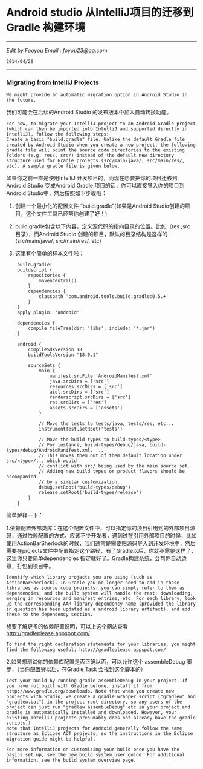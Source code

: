 <!DOCTYPE html>
<html>
<head>
<meta charset="utf-8">
<title>2014-04-29-Migrate-to-Android-studio.md</title>
<link rel="stylesheet" href="https://stackedit.io/res-min/themes/base.css" />
<script type="text/javascript" src="https://stackedit.io/libs/MathJax/MathJax.js?config=TeX-AMS_HTML"></script>
</head>
<body><div class="container"><h1 id="android-studio-从intellij项目的迁移到gradle-构建环境">Android studio 从IntelliJ项目的迁移到Gradle 构建环境</h1>

<hr>

<p><em>Edit by Fooyou Email : <a href="mailto:foyou23@qq.com">foyou23@qq.com</a></em> </p>

<pre><code>2014/04/29
</code></pre>

<hr>

<h3 id="migrating-from-intellij-projects">Migrating from IntelliJ Projects</h3>

<pre><code>We might provide an automatic migration option in Android Studio in the future.
</code></pre>

<p>我们可能会在后续的Android Studio 的发布版本中加入自动转换功能。</p>

<pre><code>For now, to migrate your IntelliJ project to an Android Gradle project (which can then be imported into IntelliJ and supported directly in IntelliJ), follow the following steps:
Create a basic "build.gradle" file. Unlike the default Gradle file created by Android Studio when you create a new project, the following gradle file will point the source code directories to the existing folders (e.g. res/, src/) instead of the default new directory structure used for Gradle projects (src/main/java/, src/main/res/, etc). A sample gradle file is given below.
</code></pre>

<p>如果你之前一直是使用IntelliJ 开发项目的，而现在想要把你的项目迁移到Android Studio 变成Android Gradle 项目的话，你可以直接导入你的项目到Android Studio中，然后按照如下步骤哦：</p>

<ol>
<li><p>创建一个最小化的配置文件 “build.gradle”(如果是Android Studio创建的项目，这个文件工具已经帮你创建了好！)</p></li>
<li><p>build.gradle包含以下内容，定义源代码的指向目录的位置。比如（res ,src 目录），而Android Studio                      创建的项目，默认的目录结构是这样的(src/main/java/, src/main/res/, etc)</p></li>
<li><p>这里有个简单的样本文件啦：</p></li>
</ol>

<pre class="prettyprint prettyprinted"><code><span class="pln">    build</span><span class="pun">.</span><span class="pln">gradle</span><span class="pun">:</span><span class="pln">
    buildscript </span><span class="pun">{</span><span class="pln">
        repositories </span><span class="pun">{</span><span class="pln">
            mavenCentral</span><span class="pun">()</span><span class="pln">
        </span><span class="pun">}</span><span class="pln">
        dependencies </span><span class="pun">{</span><span class="pln">
            classpath </span><span class="str">'com.android.tools.build:gradle:0.5.+'</span><span class="pln">
        </span><span class="pun">}</span><span class="pln">
    </span><span class="pun">}</span><span class="pln">
    apply plugin</span><span class="pun">:</span><span class="pln"> </span><span class="str">'android'</span><span class="pln">

    dependencies </span><span class="pun">{</span><span class="pln">
        compile fileTree</span><span class="pun">(</span><span class="pln">dir</span><span class="pun">:</span><span class="pln"> </span><span class="str">'libs'</span><span class="pun">,</span><span class="pln"> include</span><span class="pun">:</span><span class="pln"> </span><span class="str">'*.jar'</span><span class="pun">)</span><span class="pln">
    </span><span class="pun">}</span><span class="pln">

    android </span><span class="pun">{</span><span class="pln">
        compileSdkVersion </span><span class="lit">18</span><span class="pln">
        buildToolsVersion </span><span class="str">"18.0.1"</span><span class="pln">

        sourceSets </span><span class="pun">{</span><span class="pln">
            main </span><span class="pun">{</span><span class="pln">
                manifest</span><span class="pun">.</span><span class="pln">srcFile </span><span class="str">'AndroidManifest.xml'</span><span class="pln">
                java</span><span class="pun">.</span><span class="pln">srcDirs </span><span class="pun">=</span><span class="pln"> </span><span class="pun">[</span><span class="str">'src'</span><span class="pun">]</span><span class="pln">
                resources</span><span class="pun">.</span><span class="pln">srcDirs </span><span class="pun">=</span><span class="pln"> </span><span class="pun">[</span><span class="str">'src'</span><span class="pun">]</span><span class="pln">
                aidl</span><span class="pun">.</span><span class="pln">srcDirs </span><span class="pun">=</span><span class="pln"> </span><span class="pun">[</span><span class="str">'src'</span><span class="pun">]</span><span class="pln">
                renderscript</span><span class="pun">.</span><span class="pln">srcDirs </span><span class="pun">=</span><span class="pln"> </span><span class="pun">[</span><span class="str">'src'</span><span class="pun">]</span><span class="pln">
                res</span><span class="pun">.</span><span class="pln">srcDirs </span><span class="pun">=</span><span class="pln"> </span><span class="pun">[</span><span class="str">'res'</span><span class="pun">]</span><span class="pln">
                assets</span><span class="pun">.</span><span class="pln">srcDirs </span><span class="pun">=</span><span class="pln"> </span><span class="pun">[</span><span class="str">'assets'</span><span class="pun">]</span><span class="pln">
            </span><span class="pun">}</span><span class="pln">

            </span><span class="com">// Move the tests to tests/java, tests/res, etc...</span><span class="pln">
            instrumentTest</span><span class="pun">.</span><span class="pln">setRoot</span><span class="pun">(</span><span class="str">'tests'</span><span class="pun">)</span><span class="pln">

            </span><span class="com">// Move the build types to build-types/&lt;type&gt;</span><span class="pln">
            </span><span class="com">// For instance, build-types/debug/java, build-types/debug/AndroidManifest.xml, ...</span><span class="pln">
            </span><span class="com">// This moves them out of them default location under src/&lt;type&gt;/... which would</span><span class="pln">
            </span><span class="com">// conflict with src/ being used by the main source set.</span><span class="pln">
            </span><span class="com">// Adding new build types or product flavors should be accompanied</span><span class="pln">
            </span><span class="com">// by a similar customization.</span><span class="pln">
            debug</span><span class="pun">.</span><span class="pln">setRoot</span><span class="pun">(</span><span class="str">'build-types/debug'</span><span class="pun">)</span><span class="pln">
            release</span><span class="pun">.</span><span class="pln">setRoot</span><span class="pun">(</span><span class="str">'build-types/release'</span><span class="pun">)</span><span class="pln">
        </span><span class="pun">}</span><span class="pln">
    </span><span class="pun">}</span></code></pre>

<p>简单解释一下：</p>

<p>1.依赖配置外部类库：在这个配置文件中，可以指定你的项目引用到的外部项目源码，通过依赖配置的方式，应该不少开发者，遇到过在引用外部项目的时候，比如 使用ActionBarSherlock的时候，我们通常是需要把源码导入到开发环境中，然后需要在projects文件中配置指定这个路径，有了Gradle以后，你就不需要这样了，这里你只要简单dependencies 指定就好了。Gradle构建系统，会帮你自动边缘，打包到项目中。</p>

<pre><code>Identify which library projects you are using (such as ActionBarSherlock). In Gradle you no longer need to add in these libraries as source code projects; you can simply refer to them as dependencies, and the build system will handle the rest; downloading, merging in resources and manifest entries, etc. For each library, look up the corresponding AAR library dependency name (provided the library in question has been updated as a android library artifact), and add these to the dependency section.
</code></pre>

<p>想要了解更多的依赖配置说明，可以上这个网站查看<a href="http://gradleplease.appspot.com/">http://gradleplease.appspot.com/</a></p>

<pre><code>To find the right declaration statements for your libraries, you might find the following useful: http://gradleplease.appspot.com/
</code></pre>

<p>2.如果想测试你的依赖库配置是否正确以否，可以允许这个 assembleDebug 脚步，（当你配置好以后，在Gradle Task 会找到这个脚本的）</p>

<pre><code>Test your build by running gradle assembleDebug in your project. If you have not built with Gradle before, install it from http://www.gradle.org/downloads. Note that when you create new projects with Studio, we create a gradle wrapper script ("gradlew" and "gradlew.bat") in the project root directory, so any users of the project can just run "gradlew assembleDebug" etc in your project and gradle is automatically installed and downloaded. However, your existing IntelliJ projects presumably does not already have the gradle scripts.)
Note that IntelliJ projects for Android generally follow the same structure as Eclipse ADT projects, so the instructions in the Eclipse migration guide might be helpful.

For more information on customizing your build once you have the basics set up, see the new build system user guide. For additional information, see the build system overview page.
</code></pre></div></body>
</html>